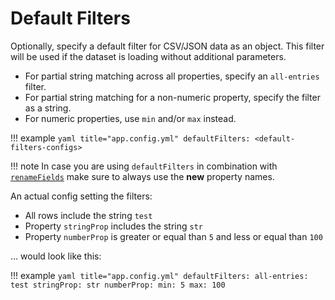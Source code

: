 # Default Filters

Optionally, specify a default filter for CSV/JSON data as an object. This filter will be used if the dataset is loading without additional parameters.

* For partial string matching across all properties, specify an `all-entries` filter.
* For partial string matching for a non-numeric property, specify the filter as a string.
* For numeric properties, use `min` and/or `max` instead.

!!! example
    ```yaml title="app.config.yml"
    defaultFilters:
        <default-filters-configs>
    ```

!!! note
    In case you are using `defaultFilters` in combination with [`renameFields`](rename-fields.md) make sure to always use the **new** property names.

An actual config setting the filters:

* All rows include the string `test`
* Property `stringProp` includes the string `str`
* Property `numberProp` is greater or equal than `5` and less or equal than `100`

... would look like this:

!!! example
    ```yaml title="app.config.yml"
    defaultFilters:
        all-entries: test
        stringProp: str
        numberProp:
            min: 5
            max: 100
    ```
